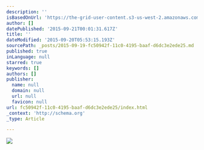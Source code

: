 ```yaml
---
description: ''
isBasedOnUrl: 'https://the-grid-user-content.s3-us-west-2.amazonaws.com/95c5fae5-defc-49e0-9b90-5ecd577dcbae.png'
author: []
datePublished: '2015-09-21T00:01:31.617Z'
title: ''
dateModified: '2015-09-20T05:53:15.193Z'
sourcePath: _posts/2015-09-19-fc50942f-11c0-4195-baaf-d6dc3e2ede25.md
published: true
inLanguage: null
starred: true
keywords: []
authors: []
publisher:
  name: null
  domain: null
  url: null
  favicon: null
url: fc50942f-11c0-4195-baaf-d6dc3e2ede25/index.html
_context: 'http://schema.org'
_type: Article

---
```

![](https://the-grid-user-content.s3-us-west-2.amazonaws.com/95c5fae5-defc-49e0-9b90-5ecd577dcbae.png)